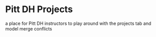 # Pitt DH Projects
a place for Pitt DH instructors to play around with the projects tab and model merge conflicts
